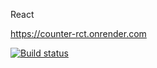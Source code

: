 React

https://counter-rct.onrender.com

[![Build status](https://ci.appveyor.com/api/projects/status/93fjf66ff8ccvloe?svg=true)](https://ci.appveyor.com/project/ns-morozova/counter-rct)
